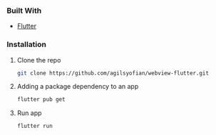 ### Built With

* [Flutter](https://flutter.dev/)

### Installation

1. Clone the repo
   ```sh
   git clone https://github.com/agilsyofian/webview-flutter.git
   ```
2. Adding a package dependency to an app
   ```sh
   flutter pub get
   ```
3. Run app
   ```sh
   flutter run
   ```